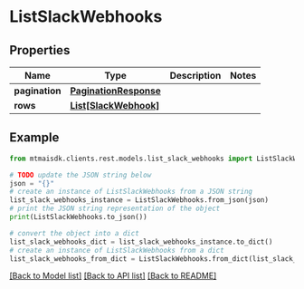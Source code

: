 # ListSlackWebhooks


## Properties

Name | Type | Description | Notes
------------ | ------------- | ------------- | -------------
**pagination** | [**PaginationResponse**](PaginationResponse.md) |  | 
**rows** | [**List[SlackWebhook]**](SlackWebhook.md) |  | 

## Example

```python
from mtmaisdk.clients.rest.models.list_slack_webhooks import ListSlackWebhooks

# TODO update the JSON string below
json = "{}"
# create an instance of ListSlackWebhooks from a JSON string
list_slack_webhooks_instance = ListSlackWebhooks.from_json(json)
# print the JSON string representation of the object
print(ListSlackWebhooks.to_json())

# convert the object into a dict
list_slack_webhooks_dict = list_slack_webhooks_instance.to_dict()
# create an instance of ListSlackWebhooks from a dict
list_slack_webhooks_from_dict = ListSlackWebhooks.from_dict(list_slack_webhooks_dict)
```
[[Back to Model list]](../README.md#documentation-for-models) [[Back to API list]](../README.md#documentation-for-api-endpoints) [[Back to README]](../README.md)


